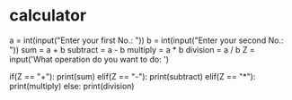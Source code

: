 # calculator
a = int(input("Enter your first No.: "))
b = int(input("Enter your second No.: "))
sum = a + b
subtract = a - b
multiply = a * b
division = a / b
Z = input('What operation do you want to do: ')

if(Z == "+"):
    print(sum)
elif(Z == "-"):
    print(subtract)
elif(Z == "*"):
    print(multiply)
else:
    print(division)
